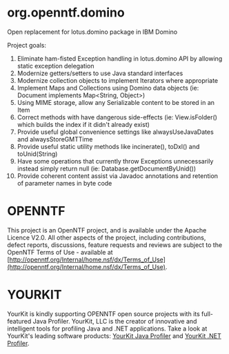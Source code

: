 org.openntf.domino
==================

Open replacement for lotus.domino package in IBM Domino

Project goals:

1. Eliminate ham-fisted Exception handling in lotus.domino API by allowing static exception delegation
2. Modernize getters/setters to use Java standard interfaces
3. Modernize collection objects to implement Iterators where appropriate
4. Implement Maps and Collections using Domino data objects (ie: Document implements Map<String, Object>)
5. Using MIME storage, allow any Serializable content to be stored in an Item
6. Correct methods with have dangerous side-effects (ie: View.isFolder() which builds the index if it didn't already exist)
7. Provide useful global convenience settings like alwaysUseJavaDates and alwaysStoreGMTTime
8. Provide useful static utility methods like incinerate(), toDxl() and toUnid(String)
9. Have some operations that currently throw Exceptions unnecessarily instead simply return null (ie: Database.getDocumentByUnid())
10. Provide coherent content assist via Javadoc annotations and retention of parameter names in byte code


OPENNTF
=======
This project is an OpenNTF project, and is available under the Apache Licence V2.0. All other aspects of the project, including contributions, defect reports, discussions, feature requests and reviews are subject to the OpenNTF Terms of Use - available at [http://openntf.org/Internal/home.nsf/dx/Terms_of_Use](http://openntf.org/Internal/home.nsf/dx/Terms_of_Use).

YOURKIT
=======
YourKit is kindly supporting OPENNTF open source projects with its full-featured Java Profiler.
YourKit, LLC is the creator of innovative and intelligent tools for profiling
Java and .NET applications. Take a look at YourKit's leading software products:
<a href="http://www.yourkit.com/java/profiler/index.jsp">YourKit Java Profiler</a> and
<a href="http://www.yourkit.com/.net/profiler/index.jsp">YourKit .NET Profiler</a>.
